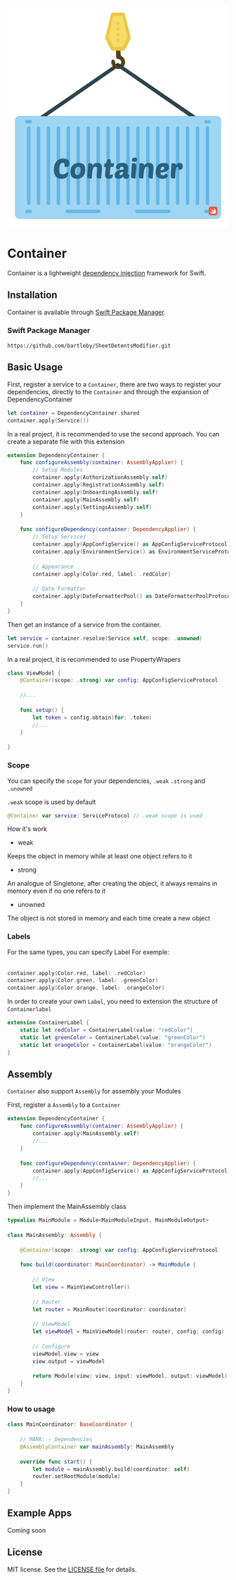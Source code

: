 ![Container](/Images/header.png)

Container
========

Container is a lightweight [dependency injection](https://en.wikipedia.org/wiki/Dependency_injection) framework for Swift.


## Installation

Container is available through [Swift Package Manager](https://swift.org/package-manager/).

### Swift Package Manager

```
https://github.com/bartleby/SheetDetentsModifier.git
```


## Basic Usage

First, register a service to a `Container`, there are two ways to register your dependencies, directly to the `Container` and through the expansion of DependencyContainer


```swift
let container = DependencyContainer.shared
container.apply(Service())
```

In a real project, it is recommended to use the second approach.
You can create a separate file with this extension

```swift
extension DependencyContainer {
    func configureAssembly(container: AssemblyApplier) {
        // Setup Modules
        container.apply(AuthorizationAssembly.self)
        container.apply(RegistrationAssembly.self)
        container.apply(OnboardingAssembly.self)
        container.apply(MainAssembly.self)
        container.apply(SettingsAssembly.self)
    }
    
    func configureDependency(container: DependencyApplier) {
        // Setup Services
        container.apply(AppConfigService() as AppConfigServiceProtocol)
        container.apply(EnvironmentService() as EnvironmentServiceProtocol)
        
        // Appearance
        container.apply(Color.red, label: .redColor)
        
        // Date Formatter
        container.apply(DateFormatterPool() as DateFormatterPoolProtocol)
    }
}
```

Then get an instance of a service from the container. 

```swift
let service = container.resolve(Service.self, scope: .unowned)
service.run()
```

In a real project, it is recommended to use PropertyWrapers

```swift
class ViewModel {
    @Container(scope: .strong) var config: AppConfigServiceProtocol
    
    //...
    
    func setup() {
        let token = config.obtain(for: .token)
        //...
    }
    
}
```

### Scope

You can specify the `scope` for your dependencies, `.weak` `.strong` and `.unowned`

`.weak` scope is used by default

```swift 
@Container var service: ServiceProtocol // .weak scope is used
``` 

How it's work

- weak

Keeps the object in memory while at least one object refers to it


- strong

An analogue of Singletone, after creating the object, it always remains in memory even if no one refers to it


- unowned

The object is not stored in memory and each time create a new object


### Labels

For the same types, you can specify Label
For exemple:

```swift

container.apply(Color.red, label: .redColor)
container.apply(Color.green, label: .greenColor)
container.apply(Color.orange, label: .orangeColor)

```

In order to create your own `Label`, you need to extension the structure of `Containerlabel`

```swift
extension ContainerLabel {
    static let redColor = ContainerLabel(value: "redColor")
    static let greenColor = ContainerLabel(value: "greenColor")
    static let orangeColor = ContainerLabel(value: "orangeColor")
}
```

## Assembly

`Container` also support `Assembly` for assembly your Modules

First, register a `Assembly` to a `Container`

```swift
extension DependencyContainer {
    func configureAssembly(container: AssemblyApplier) {
        container.apply(MainAssembly.self)
        //...
    }
    
    func configureDependency(container: DependencyApplier) {
        container.apply(AppConfigService() as AppConfigServiceProtocol)
        //...
    }
}
```

Then implement the MainAssembly class 


```swift
typealias MainModule = Module<MainModuleInput, MainModuleOutput>

class MainAssembly: Assembly {
    
    @Container(scope: .strong) var config: AppConfigServiceProtocol
    
    func build(coordinator: MainCoordinator) -> MainModule {
        
        // View
        let view = MainViewController()
        
        // Router
        let router = MainRouter(coordinator: coordinator)
        
        // ViewModel
        let viewModel = MainViewModel(router: router, config: config)
        
        // Configure
        viewModel.view = view
        view.output = viewModel
        
        return Module(view: view, input: viewModel, output: viewModel)
    }
}
```

### How to usage

```swift
class MainCoordinator: BaseCoordinator {
    
    // MARK: - Dependencies
    @AssemblyContainer var mainAssembly: MainAssembly
    
    override func start() {
        let module = mainAssembly.build(coordinator: self)
        router.setRootModule(module)
    }
}

```

## Example Apps

Coming soon


## License

MIT license. See the [LICENSE file](LICENSE) for details.
